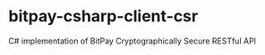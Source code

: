 bitpay-csharp-client-csr
========================

C# implementation of BitPay Cryptographically Secure RESTful API
